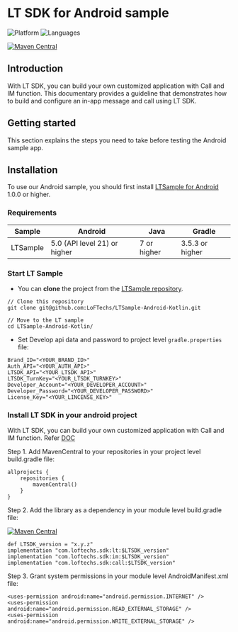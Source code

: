 # LT SDK for Android sample
![Platform](https://img.shields.io/badge/platform-ANDROID-orange.svg)
![Languages](https://img.shields.io/badge/language-Kotlin-orange.svg)

[![Maven Central](https://img.shields.io/maven-central/v/com.loftechs.sdk/lt.svg?label=maven%20central)](https://search.maven.org/search?q=g:%22com.loftechs.sdk%22%20AND%20a:%22lt%22)

## Introduction

With LT SDK, you can build your own customized application with Call and IM function. This documentary provides a guideline that demonstrates how to build and configure an in-app message and call using LT SDK.

## Getting started

This section explains the steps you need to take before testing the Android sample app.

## Installation

To use our Android sample, you should first install 
[LTSample for Android](https://github.com/LoFTechs/LTSample-Android-Kotlin.git) 1.0.0 or higher.

### Requirements

|Sample|Android|Java|Gradle| 
|---|---|---|---|
| LTSample |5.0 (API level 21) or higher|7 or higher|3.5.3 or higher |

### Start LT Sample

- You can **clone** the project from the [LTSample repository](https://github.com/LoFTechs/LTSample-Android-Kotlin.git).

```
// Clone this repository
git clone git@github.com:LoFTechs/LTSample-Android-Kotlin.git

// Move to the LT sample
cd LTSample-Android-Kotlin/
```

- Set Develop api data and password to project level `gradle.properties` file:

```properties
Brand_ID="<YOUR_BRAND_ID>"
Auth_API="<YOUR_AUTH_API>"
LTSDK_API="<YOUR_LTSDK_API>"
LTSDK_TurnKey="<YOUR_LTSDK_TURNKEY>"
Developer_Account="<YOUR_DEVELOPER_ACCOUNT>"
Developer_Password="<YOUR_DEVELOPER_PASSWORD>"
License_Key="<YOUR_LINCENSE_KEY>"
```

### Install LT SDK in your android project

With LT SDK, you can build your own customized application with Call and IM function. Refer [DOC](https://loftechs.github.io/LTSDK-Doc)

Step 1. Add MavenCentral to your repositories in your project level build.gradle file:

```
allprojects {
    repositories {
        mavenCentral()
    }
}
```

Step 2. Add the library as a dependency in your module level build.gradle file:

[![Maven Central](https://img.shields.io/maven-central/v/com.loftechs.sdk/lt.svg?label=maven%20central)](https://search.maven.org/search?q=g:%22com.loftechs.sdk%22%20AND%20a:%22lt%22)

```
def LTSDK_version = "x.y.z"
implementation "com.loftechs.sdk:lt:$LTSDK_version"
implementation "com.loftechs.sdk:im:$LTSDK_version"
implementation "com.loftechs.sdk:call:$LTSDK_version"

```

Step 3. Grant system permissions in your module level AndroidManifest.xml file:

```
<uses-permission android:name="android.permission.INTERNET" />
<uses-permission android:name="android.permission.READ_EXTERNAL_STORAGE" />
<uses-permission android:name="android.permission.WRITE_EXTERNAL_STORAGE" />

```
